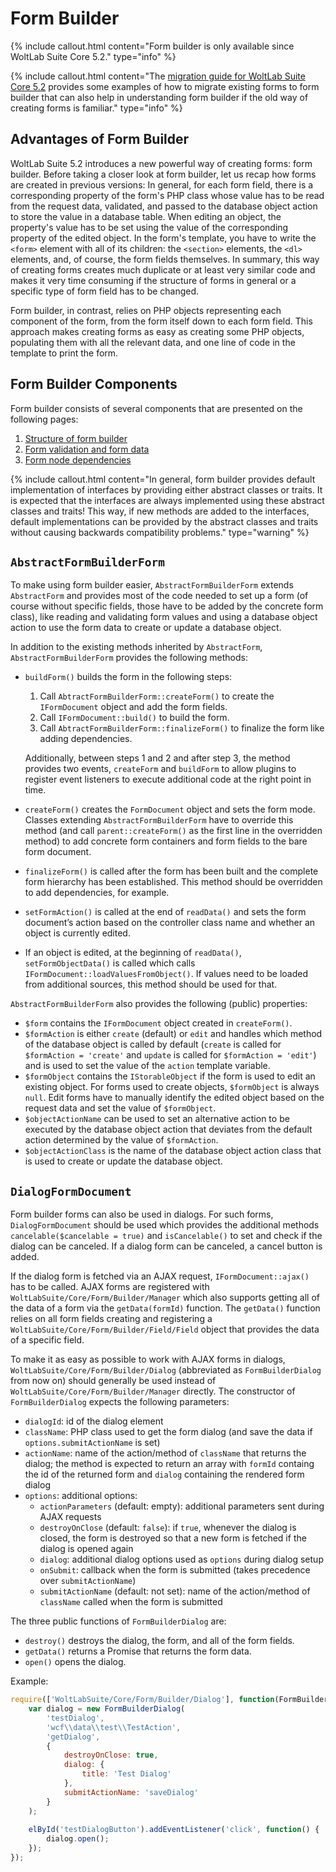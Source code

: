 # Form Builder

{% include callout.html content="Form builder is only available since WoltLab Suite Core 5.2." type="info" %}

{% include callout.html content="The [migration guide for WoltLab Suite Core 5.2](migration_wsc-31_form-builder.md) provides some examples of how to migrate existing forms to form builder that can also help in understanding form builder if the old way of creating forms is familiar." type="info" %}


## Advantages of Form Builder

WoltLab Suite 5.2 introduces a new powerful way of creating forms: form builder.
Before taking a closer look at form builder, let us recap how forms are created in previous versions:
In general, for each form field, there is a corresponding property of the form's PHP class whose value has to be read from the request data, validated, and passed to the database object action to store the value in a database table.
When editing an object, the property's value has to be set using the value of the corresponding property of the edited object.
In the form's template, you have to write the `<form>` element with all of its children: the `<section>` elements, the `<dl>` elements, and, of course, the form fields themselves.
In summary, this way of creating forms creates much duplicate or at least very similar code and makes it very time consuming if the structure of forms in general or a specific type of form field has to be changed.

Form builder, in contrast, relies on PHP objects representing each component of the form, from the form itself down to each form field.
This approach makes creating forms as easy as creating some PHP objects, populating them with all the relevant data, and one line of code in the template to print the form.


## Form Builder Components

Form builder consists of several components that are presented on the following pages:

1. [Structure of form builder](php_api_form_builder-structure.md)
1. [Form validation and form data](php_api_form_builder-validation_data.md)
1. [Form node dependencies](php_api_form_builder-dependencies.md)

{% include callout.html content="In general, form builder provides default implementation of interfaces by providing either abstract classes or traits.
  It is expected that the interfaces are always implemented using these abstract classes and traits!
  This way, if new methods are added to the interfaces, default implementations can be provided by the abstract classes and traits without causing backwards compatibility problems." type="warning" %}


## `AbstractFormBuilderForm`

To make using form builder easier, `AbstractFormBuilderForm` extends `AbstractForm` and provides most of the code needed to set up a form (of course without specific fields, those have to be added by the concrete form class), like reading and validating form values and using a database object action to use the form data to create or update a database object.

In addition to the existing methods inherited by `AbstractForm`, `AbstractFormBuilderForm` provides the following methods:

- `buildForm()` builds the form in the following steps:
  
  1. Call `AbtractFormBuilderForm::createForm()` to create the `IFormDocument` object and add the form fields.
  2. Call `IFormDocument::build()` to build the form.
  3. Call `AbtractFormBuilderForm::finalizeForm()` to finalize the form like adding dependencies.
  
  Additionally, between steps 1 and 2 and after step 3, the method provides two events, `createForm` and `buildForm` to allow plugins to register event listeners to execute additional code at the right point in time.
- `createForm()` creates the `FormDocument` object and sets the form mode.
  Classes extending `AbstractFormBuilderForm` have to override this method (and call `parent::createForm()` as the first line in the overridden method) to add concrete form containers and form fields to the bare form document.
- `finalizeForm()` is called after the form has been built and the complete form hierarchy has been established.
  This method should be overridden to add dependencies, for example.
- `setFormAction()` is called at the end of `readData()` and sets the form document’s action based on the controller class name and whether an object is currently edited.
- If an object is edited, at the beginning of `readData()`, `setFormObjectData()` is called which calls `IFormDocument::loadValuesFromObject()`.
  If values need to be loaded from additional sources, this method should be used for that.

`AbstractFormBuilderForm` also provides the following (public) properties:

- `$form` contains the `IFormDocument` object created in `createForm()`.
- `$formAction` is either `create` (default) or `edit` and handles which method of the database object is called by default (`create` is called for `$formAction = 'create'` and `update` is called for `$formAction = 'edit'`) and is used to set the value of the `action` template variable.
- `$formObject` contains the `IStorableObject` if the form is used to edit an existing object.
  For forms used to create objects, `$formObject` is always `null`.
  Edit forms have to manually identify the edited object based on the request data and set the value of `$formObject`. 
- `$objectActionName` can be used to set an alternative action to be executed by the database object action that deviates from the default action determined by the value of `$formAction`.
- `$objectActionClass` is the name of the database object action class that is used to create or update the database object.


## `DialogFormDocument`

Form builder forms can also be used in dialogs.
For such forms, `DialogFormDocument` should be used which provides the additional methods `cancelable($cancelable = true)` and `isCancelable()` to set and check if the dialog can be canceled.
If a dialog form can be canceled, a cancel button is added.

If the dialog form is fetched via an AJAX request, `IFormDocument::ajax()` has to be called.
AJAX forms are registered with `WoltLabSuite/Core/Form/Builder/Manager` which also supports getting all of the data of a form via the `getData(formId)` function.
The `getData()` function relies on all form fields creating and registering a `WoltLabSuite/Core/Form/Builder/Field/Field` object that provides the data of a specific field.

To make it as easy as possible to work with AJAX forms in dialogs, `WoltLabSuite/Core/Form/Builder/Dialog` (abbreviated as `FormBuilderDialog` from now on) should generally be used instead of `WoltLabSuite/Core/Form/Builder/Manager` directly. 
The constructor of `FormBuilderDialog` expects the following parameters:

- `dialogId`: id of the dialog element
- `className`: PHP class used to get the form dialog (and save the data if `options.submitActionName` is set)
- `actionName`: name of the action/method of `className` that returns the dialog; the method is expected to return an array with `formId` containg the id of the returned form and `dialog` containing the rendered form dialog
- `options`: additional options:
  - `actionParameters` (default: empty): additional parameters sent during AJAX requests
  - `destroyOnClose` (default: `false`): if `true`, whenever the dialog is closed, the form is destroyed so that a new form is fetched if the dialog is opened again
  - `dialog`: additional dialog options used as `options` during dialog setup
  - `onSubmit`: callback when the form is submitted (takes precedence over `submitActionName`)
  - `submitActionName` (default: not set): name of the action/method of `className` called when the form is submitted

The three public functions of `FormBuilderDialog` are:

- `destroy()` destroys the dialog, the form, and all of the form fields.
- `getData()` returns a Promise that returns the form data.
- `open()` opens the dialog.

Example:

```javascript
require(['WoltLabSuite/Core/Form/Builder/Dialog'], function(FormBuilderDialog) {
	var dialog = new FormBuilderDialog(
		'testDialog',
		'wcf\\data\\test\\TestAction',
		'getDialog',
		{
			destroyOnClose: true,
			dialog: {
				title: 'Test Dialog'
			},
			submitActionName: 'saveDialog'
		}
	);
	
	elById('testDialogButton').addEventListener('click', function() {
		dialog.open();
	});
});
```

